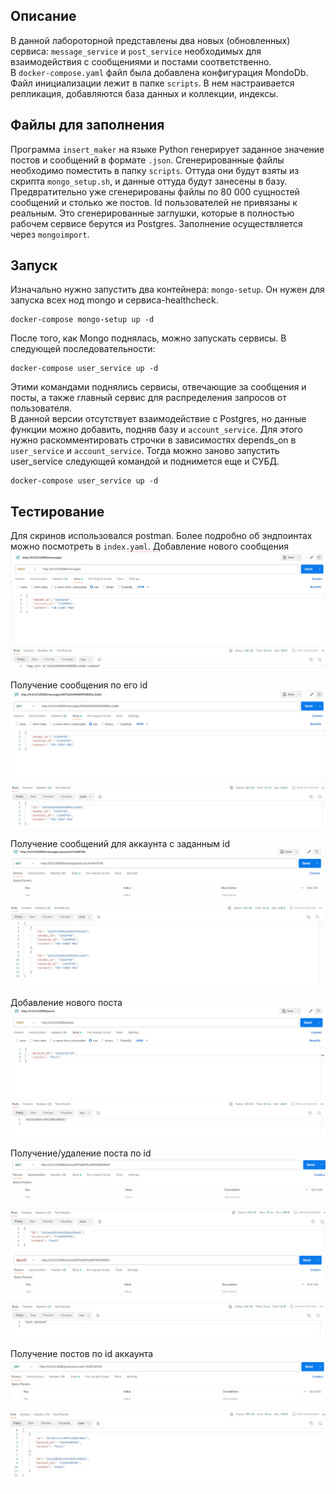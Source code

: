 ## Описание
В данной лабороторной представлены два новых (обновленных) сервиса: `message_service` и `post_service` необходимых для взаимодействия с сообщениями и постами соответственно.   
В `docker-compose.yaml` файл была добавлена конфигурация MondoDb. Файл инициализации лежит в папке `scripts`. В нем настраивается репликация, добавляются база данных и коллекции, индексы.  

## Файлы для заполнения
Программа `insert_maker` на языке Python генерирует заданное значение постов и сообщений в формате `.json`. Сгенерированные файлы необходимо поместить в папку `scripts`. Оттуда они будут взяты из скрипта `mongo_setup.sh`, и данные оттуда будут занесены в базу. Предвратительно уже сгенерированы файлы по 80 000 сущностей сообщений и столько же постов. Id пользователей не привязаны к реальным. Это сгенерированные заглушки, которые в полностью рабочем сервисе берутся из Postgres. Заполнение осуществляется через `mongoimport`.   

## Запуск
Изначально нужно запустить два контейнера: `mongo-setup`. Он нужен для запуска всех нод mongo и сервиса-healthcheck.  
```
docker-compose mongo-setup up -d
```
После того, как Mongo поднялась, можно запускать сервисы. В следующей последовательности:   
```
docker-compose user_service up -d
```
Этими командами поднялись сервисы, отвечающие за сообщения и посты, а также главный сервис для распределения запросов от пользователя.  
В данной версии отсутствует взаимодействие с Postgres, но данные функции можно добавить, подняв базу и `account_service`. Для этого нужно раскомментировать строчки в зависимостях depends_on в `user_service` и `account_service`. Тогда можно заново запустить  user_service следующей командой и поднимется еще и СУБД.    
```
docker-compose user_service up -d
```

## Тестирование
Для скринов использовался postman. Более подробно об эндпоинтах можно посмотреть в `index.yaml`.
Добавление нового сообщения  
![add msg](https://github.com/Brinckley/SystemArchitecture_2024/blob/main/Lab_3_Stateful_service_for_NoSql/imgs/il1.jpg)

Получение сообщения по его id  
![get msg](https://github.com/Brinckley/SystemArchitecture_2024/blob/main/Lab_3_Stateful_service_for_NoSql/imgs/il2.jpg)

Получение сообщений для аккаунта с заданным id  
![get msg](https://github.com/Brinckley/SystemArchitecture_2024/blob/main/Lab_3_Stateful_service_for_NoSql/imgs/il3.jpg)

Добавление нового поста  
![add post](https://github.com/Brinckley/SystemArchitecture_2024/blob/main/Lab_3_Stateful_service_for_NoSql/imgs/il4.jpg)

Получение/удаление поста по id 
![get post](https://github.com/Brinckley/SystemArchitecture_2024/blob/main/Lab_3_Stateful_service_for_NoSql/imgs/il5.jpg) 
![delete post](https://github.com/Brinckley/SystemArchitecture_2024/blob/main/Lab_3_Stateful_service_for_NoSql/imgs/il6.jpg)

Получение постов по id аккаунта 
![get post](https://github.com/Brinckley/SystemArchitecture_2024/blob/main/Lab_3_Stateful_service_for_NoSql/imgs/il7.jpg) 